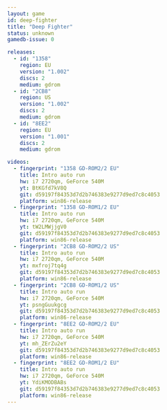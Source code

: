 ```yaml
---
layout: game
id: deep-fighter
title: "Deep Fighter"
status: unknown
gamedb-issue: 0

releases:
  - id: "1358"
    region: EU
    version: "1.002"
    discs: 2
    medium: gdrom
  - id: "2CB8"
    region: US
    version: "1.002"
    discs: 2
    medium: gdrom
  - id: "8EE2"
    region: EU
    version: "1.001"
    discs: 2
    medium: gdrom

videos:
  - fingerprint: "1358 GD-ROM2/2 EU"
    title: Intro auto run
    hw: i7 2720qm, GeForce 540M
    yt: BtKGfd7kV8Q
    git: d59197f84353d7d2b746383e9277d9ed7c8c4053
    platform: win86-release
  - fingerprint: "1358 GD-ROM1/2 EU"
    title: Intro auto run
    hw: i7 2720qm, GeForce 540M
    yt: tW2LMWjjgV0
    git: d59197f84353d7d2b746383e9277d9ed7c8c4053
    platform: win86-release
  - fingerprint: "2CB8 GD-ROM2/2 US"
    title: Intro auto run
    hw: i7 2720qm, GeForce 540M
    yt: mxfroj7tq4g
    git: d59197f84353d7d2b746383e9277d9ed7c8c4053
    platform: win86-release
  - fingerprint: "2CB8 GD-ROM1/2 US"
    title: Intro auto run
    hw: i7 2720qm, GeForce 540M
    yt: psngGuukgcg
    git: d59197f84353d7d2b746383e9277d9ed7c8c4053
    platform: win86-release
  - fingerprint: "8EE2 GD-ROM2/2 EU"
    title: Intro auto run
    hw: i7 2720qm, GeForce 540M
    yt: mh_ZErZu2eY
    git: d59197f84353d7d2b746383e9277d9ed7c8c4053
    platform: win86-release
  - fingerprint: "8EE2 GD-ROM1/2 EU"
    title: Intro auto run
    hw: i7 2720qm, GeForce 540M
    yt: YdiKMODBABs
    git: d59197f84353d7d2b746383e9277d9ed7c8c4053
    platform: win86-release
---
```

